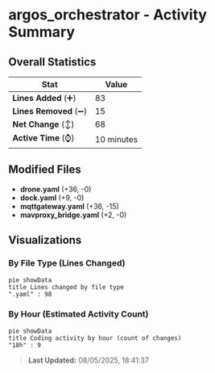 # argos_orchestrator - Activity Summary 

## Overall Statistics

| Stat                   | Value                                                             |
| ---------------------- | ----------------------------------------------------------------- |
| **Lines Added** (➕)   | 83                                          |
| **Lines Removed** (➖) | 15                                        |
| **Net Change** (↕)    | 68                |
| **Active Time** (⌚)   | 10 minutes |


## Modified Files
- **drone.yaml** (+36, -0)
- **dock.yaml** (+9, -0)
- **mqttgateway.yaml** (+36, -15)
- **mavproxy_bridge.yaml** (+2, -0)

## Visualizations

### By File Type (Lines Changed)

```mermaid
pie showData
title Lines changed by file type
".yaml" : 98
```

### By Hour (Estimated Activity Count)

```mermaid
pie showData
title Coding activity by hour (count of changes)
"18h" : 9
```


> **Last Updated:** 08/05/2025, 18:41:37